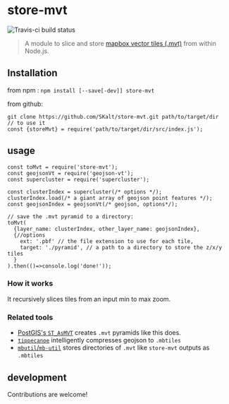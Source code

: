 # store-mvt

![Travis-ci build status](https://travis-ci.org/SKalt/store-mvt.svg?branch=master)
> A module to slice and store [mapbox vector tiles (.mvt)](https://www.mapbox.com/vector-tiles/specification) from within Node.js.

## Installation
from npm : `npm install [--save[-dev]] store-mvt`

from github:
```
git clone https://github.com/SKalt/store-mvt.git path/to/target/dir
// to use it
const {storeMvt} = require('path/to/target/dir/src/index.js');
```

## usage
```{js}
const toMvt = require('store-mvt');
const geojsonVt = require('geojson-vt');
const supercluster = require('supercluster');

const clusterIndex = supercluster(/* options */);
clusterIndex.load(/* a giant array of geojson point features */);
const geojsonIndex = geojsonVt(/* geojson, options*/);

// save the .mvt pyramid to a directory:
toMvt(
  {layer_name: clusterIndex, other_layer_name: geojsonIndex},
  {//options
    ext: '.pbf' // the file extension to use for each tile,
    target: './pyramid', // a path to a directory to store the z/x/y tiles
  }
).then(()=>console.log('done!'));
```
### How it works
It recursively slices tiles from an input min to max zoom.

### Related tools
- [PostGIS's `ST_AsMVT`](/https://postgis.net/docs/ST_AsMVT.html) creates `.mvt` pyramids like this does.
- [`tippecanoe`](https://github.com/mapbox/tippecanoe) intelligently compresses
geojson to `.mbtiles`
- [`mbutil`/`mb-util`](https://github.com/mapbox/mbutil) stores directories of `.mvt` like `store-mvt` outputs as `.mbtiles`


## development
Contributions are welcome!
